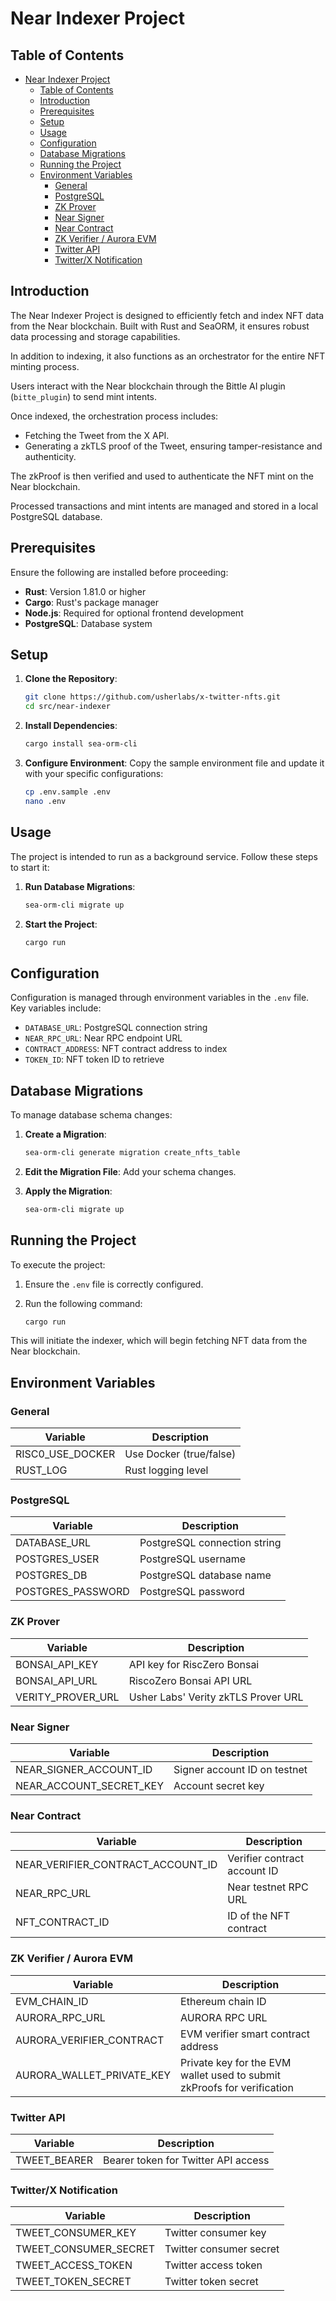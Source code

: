 # Near Indexer Project

## Table of Contents

- [Near Indexer Project](#near-indexer-project)
  - [Table of Contents](#table-of-contents)
  - [Introduction](#introduction)
  - [Prerequisites](#prerequisites)
  - [Setup](#setup)
  - [Usage](#usage)
  - [Configuration](#configuration)
  - [Database Migrations](#database-migrations)
  - [Running the Project](#running-the-project)
  - [Environment Variables](#environment-variables)
    - [General](#general)
    - [PostgreSQL](#postgresql)
    - [ZK Prover](#zk-prover)
    - [Near Signer](#near-signer)
    - [Near Contract](#near-contract)
    - [ZK Verifier / Aurora EVM](#zk-verifier--aurora-evm)
    - [Twitter API](#twitter-api)
    - [Twitter/X Notification](#twitterx-notification)

## Introduction

The Near Indexer Project is designed to efficiently fetch and index NFT data from the Near blockchain. Built with Rust and SeaORM, it ensures robust data processing and storage capabilities.

In addition to indexing, it also functions as an orchestrator for the entire NFT minting process. 

Users interact with the Near blockchain through the Bittle AI plugin (`bitte_plugin`) to send mint intents. 

Once indexed, the orchestration process includes:

- Fetching the Tweet from the X API.
- Generating a zkTLS proof of the Tweet, ensuring tamper-resistance and authenticity.

The zkProof is then verified and used to authenticate the NFT mint on the Near blockchain. 

Processed transactions and mint intents are managed and stored in a local PostgreSQL database.

## Prerequisites

Ensure the following are installed before proceeding:

- **Rust**: Version 1.81.0 or higher
- **Cargo**: Rust's package manager
- **Node.js**: Required for optional frontend development
- **PostgreSQL**: Database system

## Setup

1. **Clone the Repository**:
   
   ```bash
   git clone https://github.com/usherlabs/x-twitter-nfts.git
   cd src/near-indexer
   ```

2. **Install Dependencies**:
   
   ```bash
   cargo install sea-orm-cli
   ```

3. **Configure Environment**:
   Copy the sample environment file and update it with your specific configurations:
   
   ```bash
   cp .env.sample .env
   nano .env
   ```

## Usage

The project is intended to run as a background service. Follow these steps to start it:

1. **Run Database Migrations**:
   ```bash
   sea-orm-cli migrate up
   ```

2. **Start the Project**:
   ```bash
   cargo run
   ```

## Configuration

Configuration is managed through environment variables in the `.env` file. Key variables include:

- `DATABASE_URL`: PostgreSQL connection string
- `NEAR_RPC_URL`: Near RPC endpoint URL
- `CONTRACT_ADDRESS`: NFT contract address to index
- `TOKEN_ID`: NFT token ID to retrieve

## Database Migrations

To manage database schema changes:

1. **Create a Migration**:
   ```bash
   sea-orm-cli generate migration create_nfts_table
   ```

2. **Edit the Migration File**: Add your schema changes.

3. **Apply the Migration**:
   ```bash
   sea-orm-cli migrate up
   ```

## Running the Project

To execute the project:

1. Ensure the `.env` file is correctly configured.

2. Run the following command:
   ```bash
   cargo run
   ```

This will initiate the indexer, which will begin fetching NFT data from the Near blockchain.

## Environment Variables

### General

| Variable          | Description                        |
|-------------------|------------------------------------|
| RISC0_USE_DOCKER  | Use Docker (true/false)            |
| RUST_LOG          | Rust logging level                 |

### PostgreSQL

| Variable          | Description                        |
|-------------------|------------------------------------|
| DATABASE_URL      | PostgreSQL connection string       |
| POSTGRES_USER     | PostgreSQL username                |
| POSTGRES_DB       | PostgreSQL database name           |
| POSTGRES_PASSWORD | PostgreSQL password                |

### ZK Prover

| Variable          | Description                        |
|-------------------|------------------------------------|
| BONSAI_API_KEY    | API key for RiscZero Bonsai                 |
| BONSAI_API_URL    | RiscoZero Bonsai API URL                     |
| VERITY_PROVER_URL | Usher Labs' Verity zkTLS Prover URL                     |

### Near Signer

| Variable                  | Description                        |
|---------------------------|------------------------------------|
| NEAR_SIGNER_ACCOUNT_ID    | Signer account ID on testnet       |
| NEAR_ACCOUNT_SECRET_KEY   | Account secret key                 |

### Near Contract

| Variable                          | Description                        |
|-----------------------------------|------------------------------------|
| NEAR_VERIFIER_CONTRACT_ACCOUNT_ID | Verifier contract account ID       |
| NEAR_RPC_URL                      | Near testnet RPC URL               |
| NFT_CONTRACT_ID                   | ID of the NFT contract             |

### ZK Verifier / Aurora EVM

| Variable                  | Description                        |
|---------------------------|------------------------------------|
| EVM_CHAIN_ID              | Ethereum chain ID                  |
| AURORA_RPC_URL            | AURORA RPC URL                     |
| AURORA_VERIFIER_CONTRACT  | EVM verifier smart contract address|
| AURORA_WALLET_PRIVATE_KEY  | Private key for the EVM wallet used to submit zkProofs for verification |

### Twitter API

| Variable                  | Description                        |
|---------------------------|------------------------------------|
| TWEET_BEARER              | Bearer token for Twitter API access|

### Twitter/X Notification

| Variable                  | Description                        |
|---------------------------|------------------------------------|
| TWEET_CONSUMER_KEY        | Twitter consumer key               |
| TWEET_CONSUMER_SECRET     | Twitter consumer secret            |
| TWEET_ACCESS_TOKEN        | Twitter access token               |
| TWEET_TOKEN_SECRET        | Twitter token secret               |

